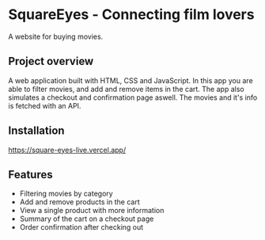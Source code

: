# SquareEyes - Connecting film lovers

A website for buying movies.

## Project overview

A web application built with HTML, CSS and JavaScript. In this app you are able to filter movies, and add and remove items in the cart. The app also simulates a checkout and confirmation page aswell.
The movies and it's info is fetched with an API.

## Installation

https://square-eyes-live.vercel.app/

## Features
- Filtering movies by category
- Add and remove products in the cart
- View a single product with more information
- Summary of the cart on a checkout page
- Order confirmation after checking out
